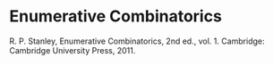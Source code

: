# Enumerative Combinatorics

R. P. Stanley, Enumerative Combinatorics, 2nd ed., vol. 1. Cambridge: Cambridge University Press, 2011.